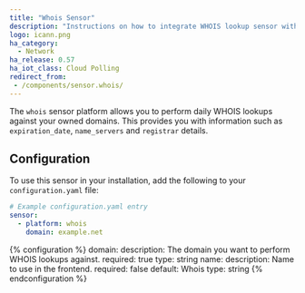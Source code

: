 ```yaml
---
title: "Whois Sensor"
description: "Instructions on how to integrate WHOIS lookup sensor within Home Assistant."
logo: icann.png
ha_category:
  - Network
ha_release: 0.57
ha_iot_class: Cloud Polling
redirect_from:
 - /components/sensor.whois/
---
```


The `whois` sensor platform allows you to perform daily WHOIS lookups against your owned domains. This provides you with information such as `expiration_date`, `name_servers` and `registrar` details.

## Configuration

To use this sensor in your installation, add the following to your `configuration.yaml` file:

```yaml
# Example configuration.yaml entry
sensor:
  - platform: whois
    domain: example.net
```

{% configuration %}
  domain:
    description: The domain you want to perform WHOIS lookups against.
    required: true
    type: string
  name:
    description: Name to use in the frontend.
    required: false
    default: Whois
    type: string
{% endconfiguration %}

